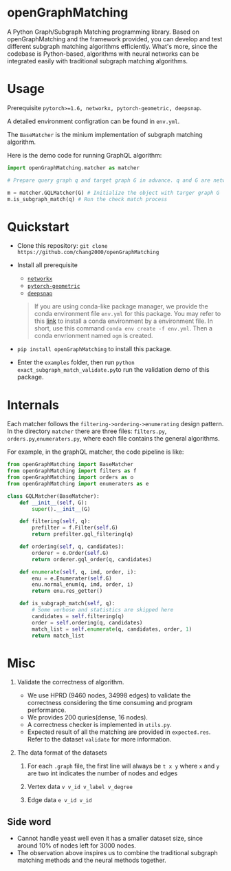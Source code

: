 
# openGraphMatching

A Python Graph/Subgraph Matching programming library. Based on openGraphMatching and the framework provided, you can develop and test different subgraph matching algorithms efficiently. What's more, since the codebase is Python-based, algorithms with neural networks can be integrated easily with traditional subgraph matching algorithms. 

# Usage

Prerequisite `pytorch>=1.6, networkx, pytorch-geometric, deepsnap`.

A detailed environment configration can be found in `env.yml`.

The `BaseMatcher` is the minium implementation of subgraph matching algorithm.

Here is the demo code for running GraphQL algorithm: 

```python
import openGraphMatching.matcher as matcher

# Prepare query graph q and target graph G in advance. q and G are networkx instance.

m = matcher.GQLMatcher(G) # Initialize the object with targer graph G
m.is_subgraph_match(q) # Run the check match process
```

# Quickstart

- Clone this repository: `git clone https://github.com/chang2000/openGraphMatching`
- Install all prerequisite
  - [`networkx`](https://networkx.org/)
  - [`pytorch-geometric`](https://github.com/rusty1s/pytorch_geometric)
  - [`deepsnap`](https://github.com/snap-stanford/deepsnap)
  
  > If you are using conda-like package manager, we provide the conda environment file `env.yml` for this package. You may refer to this [link](https://docs.conda.io/projects/conda/en/latest/user-guide/tasks/manage-environments.html#creating-an-environment-from-an-environment-yml-file) to install a conda environment by a environment file. In short, use this command `conda env create -f env.yml`. Then a conda envrionment named `ogm` is created.
  
- `pip install openGraphMatching` to install this package.
- Enter the `examples` folder, then run `python exact_subgraph_match_validate.py`to run the validation demo of this package.

# Internals

Each matcher follows the `filtering->ordering->enumerating` design pattern. In the directory `matcher` there are three files: `filters.py`, `orders.py`,`enumeraters.py`, where each file contains the general algorithms. 

For example, in the graphQL matcher, the code pipeline is like:

```python
from openGraphMatching import BaseMatcher
from openGraphMatching import filters as f
from openGraphMatching import orders as o
from openGraphMatching import enumeraters as e

class GQLMatcher(BaseMatcher):
    def __init__(self, G):
        super().__init__(G)

    def filtering(self, q):
        prefilter = f.Filter(self.G)
        return prefilter.gql_filtering(q)

    def ordering(self, q, candidates):
        orderer = o.Order(self.G)
        return orderer.gql_order(q, candidates)

    def enumerate(self, q, imd, order, i):
        enu = e.Enumerater(self.G)
        enu.normal_enum(q, imd, order, i)
        return enu.res_getter()

    def is_subgraph_match(self, q):
      	# Some verbose and statistics are skipped here
        candidates = self.filtering(q)
        order = self.ordering(q, candidates)
        match_list = self.enumerate(q, candidates, order, 1)
        return match_list
```

# Misc

1. Validate the correctness of algorithm.

   - We use HPRD (9460 nodes, 34998 edges) to validate the correctness considering the time consuming and program performance.
   - We provides 200 quries(dense, 16 nodes).
   - A correctness checker is implemented in `utils.py`.
   - Expected result of all the matching are provided in `expected.res`. Refer to the dataset `validate` for more information.

2. The data format of the datasets

   1. For each `.graph` file, the first line will always be `t x y` where `x` and `y` are two int indicates the number of nodes and edges

   2. Vertex data  `v v_id v_label v_degree`
   3. Edge data `e v_id v_id`



## Side word

- Cannot handle yeast well even it has a smaller dataset size, since around 10% of nodes left for 3000 nodes.
- The observation above inspires us to combine the traditional subgraph matching methods and the neural methods together.

